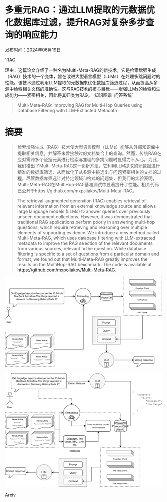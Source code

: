 # 多重元RAG：通过LLM提取的元数据优化数据库过滤，提升RAG对复杂多步查询的响应能力

发布时间：2024年06月19日

`RAG

理由：这篇论文介绍了一种名为Multi-Meta-RAG的新技术，它是检索增强生成（RAG）技术的一个变体，旨在改进大型语言模型（LLMs）在处理多跳问题时的性能。该技术通过利用LLM提取的元数据来优化数据库筛选过程，从而提高从多源中检索相关文档的准确性。这与RAG技术的核心目标——增强LLMs的检索和生成能力——紧密相关，因此将其归类为RAG。` `知识图谱` `问答系统`

> Multi-Meta-RAG: Improving RAG for Multi-Hop Queries using Database Filtering with LLM-Extracted Metadata

# 摘要

> 检索增强生成（RAG）技术使大型语言模型（LLMs）能够从外部知识库中提取相关信息，并解答未曾接触过的文档集合上的查询。然而，传统RAG在应对需跨多个证据元素进行检索与推理的多跳问题时显得力不从心。为此，我们推出了Multi-Meta-RAG这一创新方法，它利用LLM提取的元数据进行精准的数据库筛选，从而优化了从多源中挑选出与问题紧密相关的文档的过程。尽管数据库筛选针对特定领域和格式的问题集，但我们的实验表明，Multi-Meta-RAG在MultiHop-RAG基准测试中显著提升了性能。相关代码已公开于https://github.com/mxpoliakov/Multi-Meta-RAG。

> The retrieval-augmented generation (RAG) enables retrieval of relevant information from an external knowledge source and allows large language models (LLMs) to answer queries over previously unseen document collections. However, it was demonstrated that traditional RAG applications perform poorly in answering multi-hop questions, which require retrieving and reasoning over multiple elements of supporting evidence. We introduce a new method called Multi-Meta-RAG, which uses database filtering with LLM-extracted metadata to improve the RAG selection of the relevant documents from various sources, relevant to the question. While database filtering is specific to a set of questions from a particular domain and format, we found out that Multi-Meta-RAG greatly improves the results on the MultiHop-RAG benchmark. The code is available at https://github.com/mxpoliakov/Multi-Meta-RAG.

![多重元RAG：通过LLM提取的元数据优化数据库过滤，提升RAG对复杂多步查询的响应能力](../../../paper_images/2406.13213/x1.png)

![多重元RAG：通过LLM提取的元数据优化数据库过滤，提升RAG对复杂多步查询的响应能力](../../../paper_images/2406.13213/x2.png)

[Arxiv](https://arxiv.org/abs/2406.13213)
